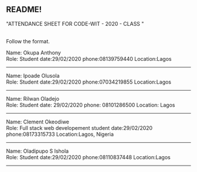## README!

"ATTENDANCE SHEET FOR CODE-WIT - 2020 - CLASS "

<br/> Follow the format.<br/>

Name: Okupa Anthony <br/>
Role: Student
date:29/02/2020
phone:08139759440
Location:Lagos

---

Name: Ipoade Olusola <br/>
Role: Student
date:29/02/2020
phone:07034219855
Location:Lagos

---

Name: Rilwan Oladejo <br/>
Role: Student
date: 29/02/2020
phone: 08101286500
Location: Lagos

---

Name: Clement Okeodiwe <br/>
Role: Full stack web developement student
date:29/02/2020
phone:08173315733
Location:Lagos, Nigeria

---

Name: Oladipupo S Ishola <br/>
Role: Student
date:29/02/2020
phone:08110837448
Location:Lagos

---
